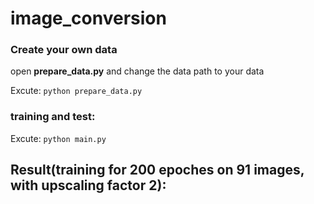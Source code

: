 # image_conversion

### Create your own data
open **prepare_data.py** and change the data path to your data

Excute:
`python prepare_data.py`

### training and test:
Excute:
`python main.py`


## Result(training for 200 epoches on 91 images, with upscaling factor 2):
